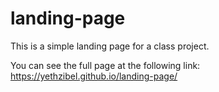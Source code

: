 # landing-page
This is a simple landing page for a class project.

You can see the full page at the following link: 
https://yethzibel.github.io/landing-page/
